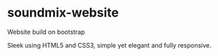 # soundmix-website
Website build on bootstrap

Sleek using HTML5 and CSS3, simple yet elegant and fully responsive. 
